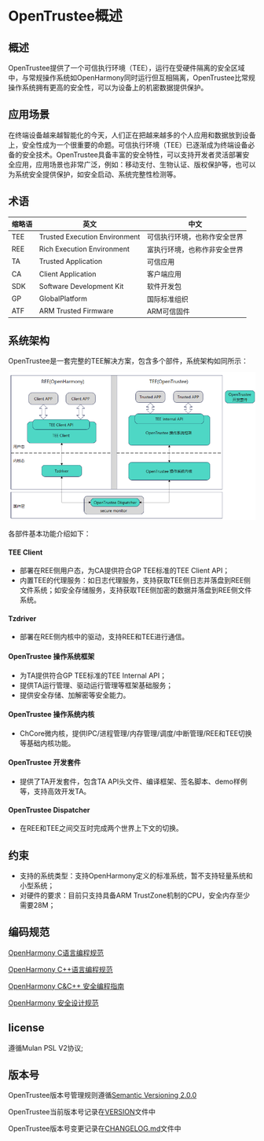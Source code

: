 # OpenTrustee概述

## 概述

OpenTrustee提供了一个可信执行环境（TEE），运行在受硬件隔离的安全区域中，与常规操作系统如OpenHarmony同时运行但互相隔离，OpenTrustee比常规操作系统拥有更高的安全性，可以为设备上的机密数据提供保护。

## **应用场景**

在终端设备越来越智能化的今天，人们正在把越来越多的个人应用和数据放到设备上，安全性成为一个很重要的命题。可信执行环境（TEE）已逐渐成为终端设备必备的安全技术。OpenTrustee具备丰富的安全特性，可以支持开发者灵活部署安全应用，应用场景也非常广泛，例如：移动支付、生物认证、版权保护等，也可以为系统安全提供保护，如安全启动、系统完整性检测等。

## **术语**

| 缩略语     | 英文                                     | 中文 |
| ------------ | ------------------------------------------------------------ | --- |
| TEE     | Trusted Execution Environment | 可信执行环境，也称作安全世界 |
| REE     | Rich Execution Environment | 富执行环境，也称作非安全世界 |
| TA       | Trusted Application       | 可信应用 |
| CA     | Client Application   | 客户端应用 |
| SDK | Software Development Kit | 软件开发包 |
| GP | GlobalPlatform | 国际标准组织 |
| ATF | ARM Trusted Firmware | ARM可信固件 |

## 系统架构

OpenTrustee是一套完整的TEE解决方案，包含多个部件，系统架构如同所示：

![](figures/overview-of-opentrustee.png)

各部件基本功能介绍如下：

#### TEE Client

- 部署在REE侧用户态，为CA提供符合GP TEE标准的TEE Client API；
- 内置TEE的代理服务：如日志代理服务，支持获取TEE侧日志并落盘到REE侧文件系统；如安全存储服务，支持获取TEE侧加密的数据并落盘到REE侧文件系统。

#### Tzdriver

- 部署在REE侧内核中的驱动，支持REE和TEE进行通信。

#### OpenTrustee 操作系统框架

- 为TA提供符合GP TEE标准的TEE Internal API；
- 提供TA运行管理、驱动运行管理等框架基础服务；
- 提供安全存储、加解密等安全能力。

#### OpenTrustee 操作系统内核

- ChCore微内核，提供IPC/进程管理/内存管理/调度/中断管理/REE和TEE切换等基础内核功能。

#### OpenTrustee 开发套件

- 提供了TA开发套件，包含TA API头文件、编译框架、签名脚本、demo样例等，支持高效开发TA。

#### OpenTrustee Dispatcher

- 在REE和TEE之间交互时完成两个世界上下文的切换。

## 约束

- 支持的系统类型：支持OpenHarmony定义的标准系统，暂不支持轻量系统和小型系统；
- 对硬件的要求：目前只支持具备ARM TrustZone机制的CPU，安全内存至少需要28M；

## 编码规范

[OpenHarmony C语言编程规范](https://gitee.com/openharmony/docs/blob/master/zh-cn/contribute/OpenHarmony-c-coding-style-guide.md)

[OpenHarmony C++语言编程规范](https://gitee.com/openharmony/docs/blob/master/zh-cn/contribute/OpenHarmony-cpp-coding-style-guide.md)

[OpenHarmony C&C++ 安全编程指南](https://gitee.com/openharmony/docs/blob/master/zh-cn/contribute/OpenHarmony-c-cpp-secure-coding-guide.md)

[OpenHarmony 安全设计规范](https://gitee.com/openharmony/docs/blob/master/zh-cn/contribute/OpenHarmony-security-design-guide.md)

## license

遵循Mulan PSL V2协议;

## 版本号

OpenTrustee版本号管理规则遵循[Semantic Versioning 2.0.0](https://semver.org/)

OpenTrustee当前版本号记录在[VERSION](https://gitee.com/openharmony-sig/tee_tee_dev_kit/blob/master/VERSION)文件中

OpenTrustee版本号变更记录在[CHANGELOG.md](https://gitee.com/openharmony-sig/tee_tee_dev_kit/blob/master/CHANGELOG.md)文件中
